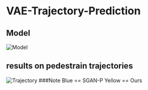 # VAE-Trajectory-Prediction


## Model 
![Model](https://github.com/arsalhuda24/VAE-Trajectory-Prediction/blob/master/model.png)



## results on pedestrain trajectories
![Trajectory](https://github.com/arsalhuda24/VAE-Trajectory-Prediction/blob/master/results.png)
###Note 
Blue == SGAN-P
Yellow == Ours

